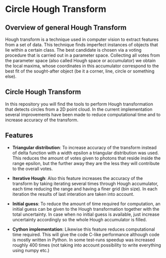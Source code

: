 # Circle Hough Transform

## Overview of general Hough Transform

Hough transform is a technique used in computer vision to extract features from a set of data. This technique finds imperfect instances of objects that lie within a certain class. The best candidate is chosen via a voting procedure that is carried out in a parameter space. Collecting all votes from the parameter space (also called Hough space or accumulator) we obtain the local maxima, whose coordinates in this accumulator correspond to the best fit of the sought-after object (be it a corner, line, circle or something else).


## Circle Hough Transform

In this repository you will find the tools to perform Hough transformation that detects circles from a 2D point cloud. In the current implementation several improvements have been made to reduce computational time and to increase accuracy of the transform. 


## Features 

- **Triangular distribution**: To increase accuracy of the transform instead of delta function with a width epsilon a triangular distribution was used. This reduces the amount of votes given to photons that reside inside the range epsilon, but the further away they are the less they will contribute to the overall votes.

- **Iterative Hough**: Also this feature increases the accuracy of the transform by taking iterating several times through Hough accumulator, each time reducing the range and having a finer grid (bin size). In each iteration the results of last interation are taken into account.

- **Initial guess**: To reduce the amount of time required for computation, an initial guess can be given to the Hough transformation together with the total uncertainty. In case when no initial guess is available, just increase uncertainty accordingly so the whole Hough accumulator is filled.

- **Cython implementation**: Likewise this feature reduces computational time required. This will give the code C-like performance although code is mostly written in Python. In some test-runs speedup was increased roughly 400 times (not taking into account possibility to write everything using numpy etc.)


